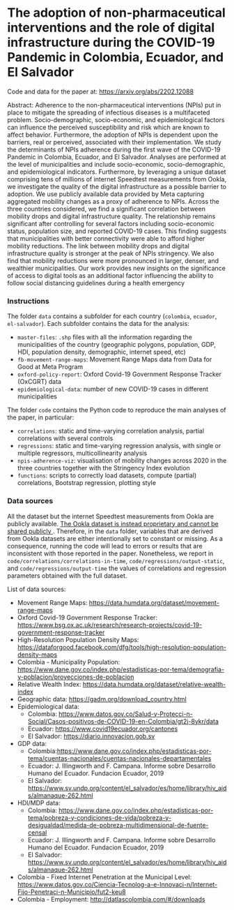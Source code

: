 # The adoption of non-pharmaceutical interventions and the role of digital infrastructure during the COVID-19 Pandemic in Colombia, Ecuador, and El Salvador

Code and data for the paper at: https://arxiv.org/abs/2202.12088

Abstract: Adherence to the non-pharmaceutical interventions (NPIs) put in place to mitigate the spreading of infectious diseases is a multifaceted problem. Socio-demographic, socio-economic, and epidemiological factors can influence the perceived susceptibility and risk which are known to affect behavior. Furthermore, the adoption of NPIs is dependent upon the barriers, real or perceived, associated with their implementation. We study the determinants of NPIs adherence during the first wave of the COVID-19 Pandemic in Colombia, Ecuador, and El Salvador. Analyses are performed at the level of municipalities and include socio-economic, socio-demographic, and epidemiological indicators. Furthermore, by leveraging a unique dataset comprising tens of millions of internet Speedtest measurements from Ookla, we investigate the quality of the digital infrastructure as a possible barrier to adoption. We use publicly available data provided by Meta capturing aggregated mobility changes as a proxy of adherence to NPIs. Across the three countries considered, we find a significant correlation between mobility drops and digital infrastructure quality. The relationship remains significant after controlling for several factors including socio-economic status, population size, and reported COVID-19 cases. This finding suggests that municipalities with better connectivity were able to afford higher mobility reductions. The link between mobility drops and digital infrastructure quality is stronger at the peak of NPIs stringency. We also find that mobility reductions were more pronounced in larger, denser, and wealthier municipalities. Our work provides new insights on the significance of access to digital tools as an additional factor influencing the ability to follow social distancing guidelines during a health emergency 


### Instructions
The folder ```data``` contains a subfolder for each country (```colombia```, ```ecuador```, ```el-salvador```). Each subfolder contains the data for the analysis:
- ```master-files```: ```.shp``` files with all the information regarding the municipalities of the country (geographic polygons, population, GDP, HDI, population density, demographic, internet speed, etc)
- ```fb-movement-range-maps```: Movement Range Maps data from Data for Good at Meta Program
- ```oxford-policy-report```: Oxford Covid-19 Government Response Tracker (OxCGRT) data
- ```epidemiological-data```: number of new COVID-19 cases in different municipalities


The folder ```code``` contains the Python code to reproduce the main analyses of the paper, in particular:
- ```correlations```: static and time-varying correlation analysis, partial correlations with several controls 
- ```regressions```: static and time-varying regression analysis, with single or multiple regressors, multicollinearity analysis
- ```npis-adherence-viz```: visualisation of mobility changes across 2020 in the three countries together with the Stringency Index evolution
- ```functions```: scripts to correctly load datasets, compute (partial) correlations, Bootstrap regression, plotting style


### Data sources
All the dataset but the internet Speedtest measurements from Ookla are publicly available. <ins> The Ookla dataset is instead proprietary and cannot be shared publicly </ins>. Therefore, in the ```data``` folder, variables that are derived from Ookla datasets are either intentionally set to constant or missing. As a consequence, running the code will lead to errors or results that are inconsistent with those reported in the paper. Nonetheless, we report in ```code/correlations/correlations-in-time```, ```code/regressions/output-static```, and ```code/regressions/output-time``` the values of correlations and regression parameters obtained with the full dataset.


List of data sources:
- Movement Range Maps: https://data.humdata.org/dataset/movement-range-maps
- Oxford Covid-19 Government Response Tracker: https://www.bsg.ox.ac.uk/research/research-projects/covid-19-government-response-tracker
- High-Resolution Population Density Maps: https://dataforgood.facebook.com/dfg/tools/high-resolution-population-density-maps
- Colombia - Municipality Population: https://www.dane.gov.co/index.php/estadisticas-por-tema/demografia-y-poblacion/proyecciones-de-poblacion
- Relative Wealth Index: https://data.humdata.org/dataset/relative-wealth-index
- Geographic data: https://gadm.org/download_country.html
- Epidemiological data:
  - Colombia: https://www.datos.gov.co/Salud-y-Protecci-n-Social/Casos-positivos-de-COVID-19-en-Colombia/gt2j-8ykr/data
  - Ecuador: https://www.covid19ecuador.org/cantones
  - El Salvador: https://diario.innovacion.gob.sv
- GDP data:
  - Colombia:https://www.dane.gov.co/index.php/estadisticas-por-tema/cuentas-nacionales/cuentas-nacionales-departamentales
  - Ecuador: J. Illingworth and F. Campana. Informe sobre Desarrollo Humano del Ecuador. Fundacion Ecuador, 2019
  - El Salvador:  https://www.sv.undp.org/content/el_salvador/es/home/library/hiv_aids/almanaque-262.html
- HDI/MDP data:
  - Colombia: https://www.dane.gov.co/index.php/estadisticas-por-tema/pobreza-y-condiciones-de-vida/pobreza-y-desigualdad/medida-de-pobreza-multidimensional-de-fuente-censal
  - Ecuador: J. Illingworth and F. Campana. Informe sobre Desarrollo Humano del Ecuador. Fundacion Ecuador, 2019
  - El Salvador: https://www.sv.undp.org/content/el_salvador/es/home/library/hiv_aids/almanaque-262.html
- Colombia - Fixed Internet Penetration at the Municipal Level: https://www.datos.gov.co/Ciencia-Tecnolog-a-e-Innovaci-n/Internet-Fijo-Penetraci-n-Municipio/fut2-keu8
- Colombia - Employment: http://datlascolombia.com/#/downloads
